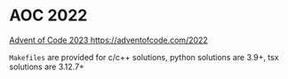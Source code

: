 # AOC 2022
[ Advent of Code 2023 ](https://adventofcode.com/2022)https://adventofcode.com/2022

`Makefiles` are provided for c/c++ solutions, python solutions are 3.9+, tsx solutions are 3.12.7+
